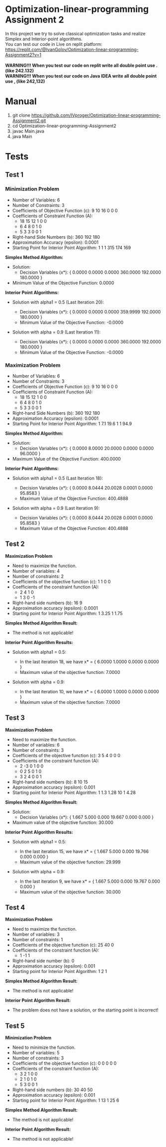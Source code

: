 # Optimization-linear-programming Assignment 2
In this project we try to solve classical optimization tasks and realize Simplex and Interior-point algorithms. \
You can test our code in Live on replit platform: https://replit.com/@IvanGolov/Optimization-linear-programming-Assignment2?v=1 \
\
**WARNING!!! When you test our code on replit write all double point use . (like 242.132)** \
**WARNING!!! When you test our code on Java IDEA write all double point use , (like 242,132)**
# Manual
1. git clone https://github.com/IVproger/Optimization-linear-programming-Assignment2.git
2. cd Optimization-linear-programming-Assignment2
3. javac Main.java
4. java Main

# Tests

## Test 1

### Minimization Problem
- Number of Variables: 6
- Number of Constraints: 3
- Coefficients of Objective Function (c): 9 10 16 0 0 0
- Coefficients of Constraint Function (A):
  - 18 15 12 1 0 0
  - 6 4 8 0 1 0
  - 5 3 3 0 0 1
- Right-hand Side Numbers (b): 360 192 180
- Approximation Accuracy (epsilon): 0.0001
- Starting Point for Interior Point Algorithm: 1 1 1 315 174 169

**Simplex Method Algorithm:**
- Solution:
  - Decision Variables (x*): { 0.0000 0.0000 0.0000 360.0000 192.0000 180.0000 }
- Minimum Value of the Objective Function: 0.0000

**Interior Point Algorithms:**
- Solution with alpha1 = 0.5 (Last Iteration 20):
  - Decision Variables (x*): { 0.0000 0.0000 0.0000 359.9999 192.0000 180.0000 }
  - Minimum Value of the Objective Function: -0.0000

- Solution with alpha = 0.9 (Last Iteration 11):
  - Decision Variables (x*): { 0.0000 0.0000 0.0000 360.0000 192.0000 180.0000 }
  - Minimum Value of the Objective Function: -0.0000

### Maximization Problem
- Number of Variables: 6
- Number of Constraints: 3
- Coefficients of Objective Function (c): 9 10 16 0 0 0
- Coefficients of Constraint Function (A):
  - 18 15 12 1 0 0
  - 6 4 8 0 1 0
  - 5 3 3 0 0 1
- Right-hand Side Numbers (b): 360 192 180
- Approximation Accuracy (epsilon): 0.0001
- Starting Point for Interior Point Algorithm: 1 7.1 19.6 1 1 94.9

**Simplex Method Algorithm:**
- Solution:
  - Decision Variables (x*): { 0.0000 8.0000 20.0000 0.0000 0.0000 96.0000 }
- Maximum Value of the Objective Function: 400.0000

**Interior Point Algorithms:**
- Solution with alpha1 = 0.5 (Last Iteration 18):
  - Decision Variables (x*): { 0.0000 8.0444 20.0028 0.0001 0.0000 95.8583 }
  - Maximum Value of the Objective Function: 400.4888

- Solution with alpha = 0.9 (Last Iteration 9):
  - Decision Variables (x*): { 0.0000 8.0444 20.0028 0.0001 0.0000 95.8583 }
  - Maximum Value of the Objective Function: 400.4888

## Test 2

**Maximization Problem**
- Need to maximize the function.
- Number of variables: 4
- Number of constraints: 2
- Coefficients of the objective function (c): 1 1 0 0
- Coefficients of the constraint function (A):
  - 2 4 1 0
  - 1 3 0 -1
- Right-hand side numbers (b): 16 9
- Approximation accuracy (epsilon): 0.0001
- Starting point for Interior Point Algorithm: 1 3.25 1 1.75

**Simplex Method Algorithm Result:**
- The method is not applicable!

**Interior Point Algorithm Results:**
- Solution with alpha1 = 0.5:
  - In the last iteration 18, we have x* = { 6.0000 1.0000 0.0000 0.0000 }
  - Maximum value of the objective function: 7.0000

- Solution with alpha = 0.9:
  - In the last iteration 10, we have x* = { 6.0000 1.0000 0.0000 0.0000 }
  - Maximum value of the objective function: 7.0000

## Test 3

**Maximization Problem**
- Need to maximize the function.
- Number of variables: 6
- Number of constraints: 3
- Coefficients of the objective function (c): 3 5 4 0 0 0
- Coefficients of the constraint function (A):
  - 2 -3 0 1 0 0
  - 0 2 5 0 1 0
  - 3 2 4 0 0 1
- Right-hand side numbers (b): 8 10 15
- Approximation accuracy (epsilon): 0.001
- Starting point for Interior Point Algorithm: 1 1.3 1.28 10 1 4.28

**Simplex Method Algorithm Result:**
- Solution:
  - Decision Variables (x*): { 1.667 5.000 0.000 19.667 0.000 0.000 }
- Maximum value of the objective function: 30.000

**Interior Point Algorithm Results:**
- Solution with alpha1 = 0.5:
  - In the last iteration 15, we have x* = { 1.667 5.000 0.000 19.766 0.000 0.000 }
  - Maximum value of the objective function: 29.999

- Solution with alpha = 0.9:
  - In the last iteration 9, we have x* = { 1.667 5.000 0.000 19.767 0.000 0.000 }
  - Maximum value of the objective function: 30.000

## Test 4

**Maximization Problem**
- Need to maximize the function.
- Number of variables: 3
- Number of constraints: 1
- Coefficients of the objective function (c): 25 40 0
- Coefficients of the constraint function (A):
  - 1 -1 1
- Right-hand side number (b): 0
- Approximation accuracy (epsilon): 0.001
- Starting point for Interior Point Algorithm: 1 2 1

**Simplex Method Algorithm Result:**
- The method is not applicable!

**Interior Point Algorithm Result:**
- The problem does not have a solution, or the starting point is incorrect!

## Test 5

**Minimization Problem**
- Need to minimize the function.
- Number of variables: 5
- Number of constraints: 3
- Coefficients of the objective function (c): 0 0 0 0 0
- Coefficients of the constraint function (A):
  - 3 2 1 0 0
  - 2 1 0 1 0
  - 5 3 0 0 1
- Right-hand side numbers (b): 30 40 50
- Approximation accuracy (epsilon): 0.001
- Starting point for Interior Point Algorithm: 1 13 1 25 6

**Simplex Method Algorithm Result:**
- The method is not applicable!

**Interior Point Algorithm Result:**
- The method is not applicable!

